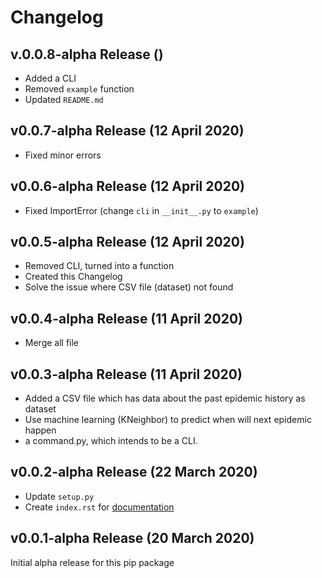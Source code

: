 # Changelog

## v.0.0.8-alpha Release ()
- Added a CLI
- Removed `example` function
- Updated `README.md`

## v0.0.7-alpha Release (12 April 2020)
- Fixed minor errors

## v0.0.6-alpha Release (12 April 2020)
- Fixed ImportError (change `cli` in `__init__.py` to `example`)

## v0.0.5-alpha Release (12 April 2020)
- Removed CLI, turned into a function
- Created this Changelog
- Solve the issue where CSV file (dataset) not found

## v0.0.4-alpha Release (11 April 2020)
- Merge all file

## v0.0.3-alpha Release (11 April 2020)
- Added a CSV file which has data about the past epidemic history as dataset
- Use machine learning (KNeighbor) to predict when will next epidemic happen
- a command.py, which intends to be a CLI.

## v0.0.2-alpha Release (22 March 2020)
- Update `setup.py`
- Create `index.rst` for [documentation](https://epidemic.readthedocs.io)

## v0.0.1-alpha Release (20 March 2020)
Initial alpha release for this pip package